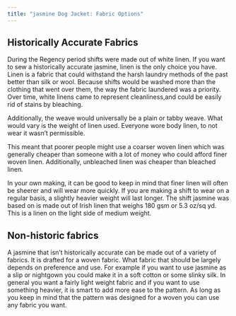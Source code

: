 ```yaml
---
title: "jasmine Dog Jacket: Fabric Options"
---
```


## Historically Accurate Fabrics
During the Regency period shifts were made out of white linen. If you want to sew a historically accurate jasmine, linen is the only choice you have. Linen is a fabric that could withstand the harsh laundry methods of the past better than silk or wool. Because shifts would be washed more than the clothing that went over them, the way the fabric laundered was a priority. Over time, white linens came to represent cleanliness,and could be easily rid of stains by bleaching.

Additionally, the weave would universally be a plain or tabby weave. What would vary is the weight of linen used. Everyone wore body linen, to not wear it wasn’t permissible.

This meant that poorer people might use a coarser woven linen which was generally cheaper than someone with a lot of money who could afford finer woven linen. Additionally, unbleached linen was cheaper than bleached linen.

In your own making, it can be good to keep in mind that finer linen will often be sheerer and will wear more quickly. If you are making a shift to wear on a regular basis, a slightly heavier weight will last longer. The shift jasmine was based on is made out of Irish linen that weighs 180 gsm or 5.3 oz/sq yd. This is a linen on the light side of medium weight.

## Non-historic fabrics
A jasmine that isn’t historically accurate can be made out of a variety of fabrics. It is drafted for a woven fabric. What fabric that should be largely depends on preference and use. For example if you want to use jasmine as a slip or nightgown you could make it in a soft cotton or some slinky silk. In general you want a fairly light weight fabric and if you want to use something heavier, it is smart to add more ease to the pattern. As long as you keep in mind that the pattern was designed for a woven you can use any fabric you want. 
